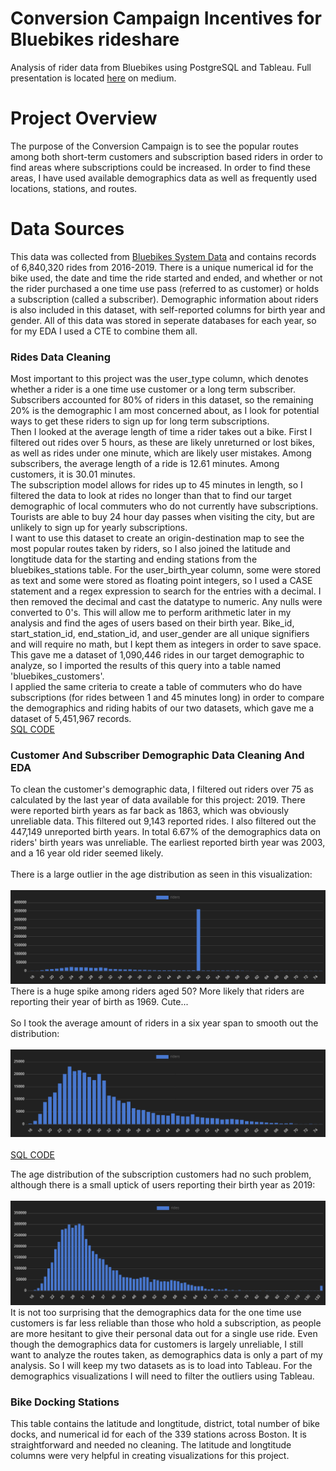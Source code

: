 # Conversion Campaign Incentives for Bluebikes rideshare
Analysis of rider data from Bluebikes using PostgreSQL and Tableau. Full presentation is located [here](https://medium.com/@aklesitz/conversion-campaign-incentives-for-bluebikes-242be42e055) on medium.
# Project Overview
The purpose of the Conversion Campaign is to see the popular routes among both short-term customers and subscription based riders in order to find areas where subscriptions could be increased. In order to find
these areas, I have used available demographics data as well as frequently used locations, stations, and routes.
# Data Sources
This data was collected from [Bluebikes System Data](https://bluebikes.com/system-data) and contains records of 6,840,320 rides from 2016-2019. There is a unique numerical id for the bike used, the date and time the ride started and ended, and whether or not the rider purchased a one time use pass (referred to as customer) or holds a subscription (called a subscriber). Demographic information about riders is also included in this dataset, with self-reported columns for birth year and gender. All of this data was stored in seperate databases for each year, so for my EDA I used a CTE to combine them all. <br>

### Rides Data Cleaning
Most important to this project was the user_type column, which denotes whether a rider is a one time use customer or a long term subscriber. Subscribers accounted for 80% of riders in this dataset, so the remaining 20% is the demographic I am most concerned about, as I look for potential ways to get these riders to sign up for long term subscriptions. <br>
Then I looked at the average length of time a rider takes out a bike. First I filtered out rides over 5 hours, as these are likely unreturned or lost bikes, as well as rides under one minute, which are likely user mistakes. Among subscribers, the average length of a ride is 12.61 minutes. Among customers, it is 30.01 minutes. <br>
The subscription model allows for rides up to 45 minutes in length, so I filtered the data to look at rides no longer than that to find our target demographic of local commuters who do not currently have subscriptions. Tourists are able to buy 24 hour day passes when visiting the city, but are unlikely to sign up for yearly subscriptions. <br>
I want to use this dataset to create an origin-destination map to see the most popular routes taken by riders, so I also joined the latitude and longtitude data for the starting and ending stations from the bluebikes_stations table.
For the user_birth_year column, some were stored as text and some were stored as floating point integers, so I used a CASE statement and a regex expression to search for the entries with a decimal. I then removed the decimal and cast the datatype to numeric. Any nulls were converted to 0's. This will allow me to perform arithmetic later in my analysis and find the ages of users based on their birth year. Bike_id, start_station_id, end_station_id, and user_gender are all unique signifiers and will require no math, but I kept them as integers in order to save space.
This gave me a dataset of 1,090,446 rides in our target demographic to analyze, so I imported the results of this query into a table named 'bluebikes_customers'. <br>
I applied the same criteria to create a table of commuters who do have subscriptions (for rides between 1 and 45 minutes long) in order to compare the demographics and riding habits of our two datasets, which gave me a dataset of 5,451,967 records. <br>
[SQL CODE](https://github.com/aklesitz/Bikeshare_Project/blob/main/Bluebikes_rides_data.sql) <br>




### Customer And Subscriber Demographic Data Cleaning And EDA
To clean the customer's demographic data, I filtered out riders over 75 as calculated by the last year of data available for this project: 2019. There were reported birth years as far back as 1863, which was obviously unreliable data. This filtered out 9,143 reported rides. I also filtered out the 447,149 unreported birth years. In total 6.67% of the demographics data on riders' birth years was unreliable. The earliest reported birth year was 2003, and a 16 year old rider seemed likely.  <br><br>
There is a large outlier in the age distribution as seen in this visualization: <br><br>
![Age Distribution](Visualizations/customer_age_viz.png) <br>
There is a huge spike among riders aged 50? More likely that riders are reporting their year of birth as 1969. Cute... <br><br>
So I took the average amount of riders in a six year span to smooth out the distribution: <br><br>
![Age Distribution Cleaned](Visualizations/customer_age_viz_cleaned.png) <br><br>
[SQL CODE](https://github.com/aklesitz/Bikeshare_Project/blob/main/bluebikes_customer_demographics.sql) <br>

The age distribution of the subscription customers had no such problem, although there is a small uptick of users reporting their birth year as 2019: <br><br>
![Age Distribution](Visualizations/subscriber_age_viz.png) <br>
It is not too surprising that the demographics data for the one time use customers is far less reliable than those who hold a subscription, as people are more hesitant to give their personal data out for a single use ride. Even though the demographics data for customers is largely unreliable, I still want to analyze the routes taken, as demographics data is only a part of my analysis. So I will keep my two datasets as is to load into Tableau. For the demographics visualizations I will need to filter the outliers using Tableau.




### Bike Docking Stations
This table contains the latitude and longtitude, district, total number of bike docks, and numerical id for each of the 339 stations across Boston. It is straightforward and needed no cleaning. The latitude and longtitude columns were very helpful in creating visualizations for this project.

